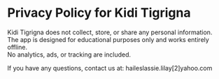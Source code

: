 # Privacy Policy for Kidi Tigrigna

Kidi Tigrigna does not collect, store, or share any personal information.  
The app is designed for educational purposes only and works entirely offline.  
No analytics, ads, or tracking are included.  

If you have any questions, contact us at: haileslassie.lilay[2]yahoo.com
